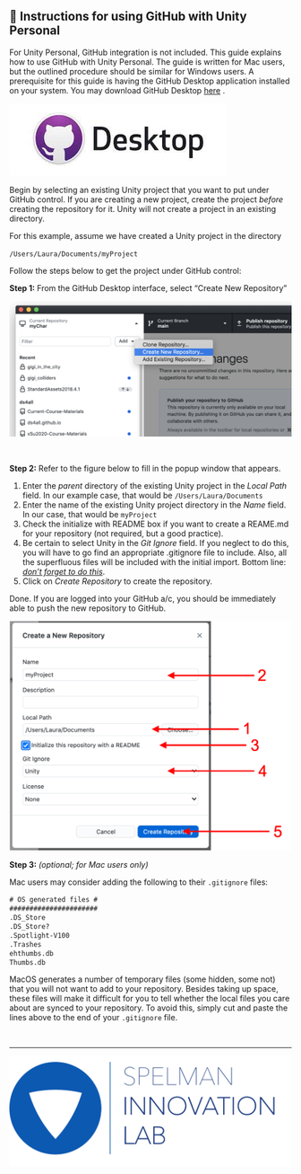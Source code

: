 <link rel="stylesheet" href="../../css/images.css" />

&#x1F4D8; Instructions for using GitHub with Unity Personal
-----------------------------------------------------------

For Unity Personal, GitHub integration is not included.  This guide explains how to use GitHub with Unity Personal.  The guide is written for Mac users, but the outlined procedure should be similar for Windows users.  A prerequisite for this guide is having the GitHub Desktop application installed on your system.  You may download GitHub Desktop [here](https://desktop.github.com/) .

![](Unity_and_GitHub/git_hub_logo.jpg?style=center50)

Begin by selecting an existing Unity project that you want to put under GitHub control.  If you are creating a new project, create the project *before* creating the repository for it.  Unity will not create a project in an existing directory.

For this example, assume we have created a Unity project in the directory

`/Users/Laura/Documents/myProject`

Follow the steps below to get the project under GitHub control:

**Step 1:** From the GitHub Desktop interface, select “Create New Repository”

![](Unity_and_GitHub/Fig1.png?style=center90)

<br>

**Step 2:** Refer to the figure below to fill in the popup window that appears.



1. Enter the *parent* directory of the existing Unity project in the *Local Path* field.  In our example case, that would be `/Users/Laura/Documents`
2. Enter the name of the existing Unity project directory in the *Name* field.  In our case, that would be `myProject`
3. Check the initialize with README box if you want to create a REAME.md for your repository (not required, but a good practice).
4. Be certain to select Unity in the *Git Ignore* field.  If you neglect to do this, you will have to go find an appropriate .gitignore file to include.  Also, all the superfluous files will be included with the initial import.  Bottom line: *<span style="text-decoration:underline;">don’t forget to do this</span>*.
5. Click on *Create Repository* to create the repository.

Done.  If you are logged into your GitHub a/c, you should be immediately able to push the new repository to GitHub.

![](Unity_and_GitHub/Fig2.png?style=center60)

**Step 3:** *(optional; for Mac users only)*

Mac users may consider adding the following to their `.gitignore` files:


```
# OS generated files #
######################
.DS_Store
.DS_Store?
.Spotlight-V100
.Trashes
ehthumbs.db
Thumbs.db
```


MacOS generates a number of temporary files (some hidden, some not) that you will not want to add to your repository.  Besides taking up space, these files will make it difficult for you to tell whether the local files you care about are synced to your repository.  To avoid this, simply cut and paste the lines above to the end of your `.gitignore` file.  


<br><hr>

![](../images/il_logo.png?style=center20)
